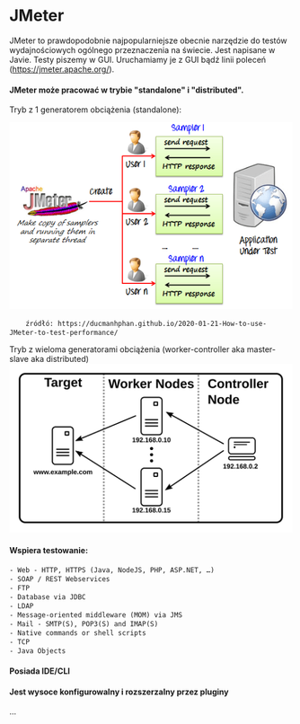 # JMeter

JMeter to prawdopodobnie najpopularniejsze obecnie narzędzie do testów wydajnościowych ogólnego przeznaczenia na świecie.
Jest napisane w Javie. Testy piszemy w GUI. Uruchamiamy je z GUI bądź linii poleceń (https://jmeter.apache.org/). 

#### JMeter może pracować w trybie "standalone" i "distributed".

Tryb z 1 generatorem obciążenia (standalone):

![architecture](img/jmeter.png)
        
        źródłó: https://ducmanhphan.github.io/2020-01-21-How-to-use-JMeter-to-test-performance/
        
Tryb z wieloma generatorami obciążenia (worker-controller aka master-slave aka distributed)
![terminology](../204_tryb_rozproszony/img/distributed-names.svg)

#### Wspiera testowanie:

    - Web - HTTP, HTTPS (Java, NodeJS, PHP, ASP.NET, …)
    - SOAP / REST Webservices
    - FTP
    - Database via JDBC
    - LDAP
    - Message-oriented middleware (MOM) via JMS
    - Mail - SMTP(S), POP3(S) and IMAP(S)
    - Native commands or shell scripts
    - TCP
    - Java Objects
    
#### Posiada IDE/CLI
#### Jest wysoce konfigurowalny i rozszerzalny przez pluginy
...